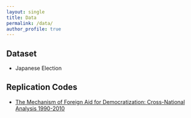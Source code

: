 ```yaml
---
layout: single
title: Data
permalink: /data/
author_profile: true
---
```

## Dataset
* Japanese Election

## Replication Codes
* [The Mechanism of Foreign Aid for Democratization: Cross-National Analysis 1990-2010](https://github.com/Shusei-E/B.A.Thesis)

